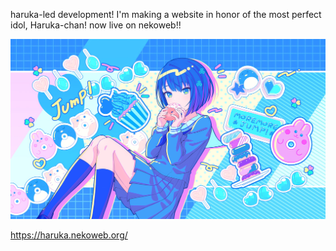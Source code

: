haruka-led development! I'm making a website in honor of the most perfect idol, Haruka-chan! now live on nekoweb!!

![haruka](https://github.com/FireInsidE-fie/haruka_closet/blob/main/haruka.jpg?raw=true)

https://haruka.nekoweb.org/
